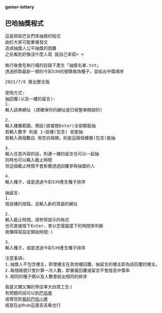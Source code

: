 #### gamer-lottery
## 巴哈抽獎程式
<pre>
這是寫給巴友們來抽獎的程式
由於大家可能重複發文
造成抽獎人公平抽獎的困難
之前看到好像沒什麼人寫 就自己來寫= =

執行後會在執行檔的目錄下產生「抽獎名單.txt」
透過抓取最新一期的今彩539的號碼做為種子，並給出中獎順序
</pre>

<pre>
2021/7/8 推出整合版

使用方式:
抽回覆(以及一樓的留言):
1.
輸入該串網址 (請確保你的網址是已經整串開啟的)

2.
輸入樓層範圍，預設(直接按Enter)全部都能抽
若輸入數字 則是 1~該樓(包含) 皆能抽
若輸入兩個數自 用空白隔開，則是這兩個樓層(包含)能抽

3.
輸入任意內容的話，則連一樓的留言也可以一起抽
同時也可以輸入截止時間
但這個截止時間不會影響透過回覆參與抽獎的人

4.
輸入種子，或是透過今彩539產生種子排序

抽留言:
1.
按該樓的按鈕，並輸入新的頁面的網址

2.
輸入截止時間，請參照提示的格式
也可直接按下Enter，會以您電腦當下的時間來判斷
我懶得寫設定開始時間:(

3.
輸入種子，或是透過今彩539產生種子排序
</pre>

<pre>
注意事項:
1.抽獎人不包含樓主，即使樓主在其他樓回覆。抽留言的樓主即為該回覆的樓主。
2.每個帳號只會計算一次人數，即重複回覆或留言不會提高中獎率
3.相同的種子碼以及人數會給出相同的排序
</pre>

我是又爛又懶的學店準大四資工生:(<br>
有問題的話可以到[巴哈串](https://forum.gamer.com.tw/C.php?bsn=60076&snA=6448527)<br>
或寄信到[我的巴哈小屋](https://home.gamer.com.tw/homeindex.php?owner=Terryobeyes)<br>
或是在github這邊丟丟看也行<br>
